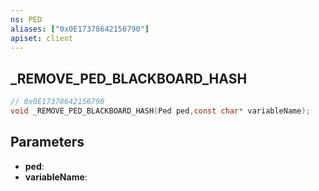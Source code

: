 ```yaml
---
ns: PED
aliases: ["0x0E17378642156790"]
apiset: client
---
```

## _REMOVE_PED_BLACKBOARD_HASH

```c
// 0x0E17378642156790
void _REMOVE_PED_BLACKBOARD_HASH(Ped ped,const char* variableName);
```


## Parameters
* **ped**:
* **variableName**:



